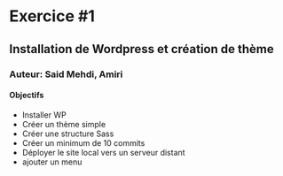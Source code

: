 # Exercice #1
## Installation de Wordpress et création de thème
### Auteur: Said Mehdi, Amiri
#### Objectifs
- Installer WP
- Créer un thème simple
- Créer une structure Sass
- Créer un minimum de 10 commits
- Déployer le site local vers un serveur distant
- ajouter un menu 
